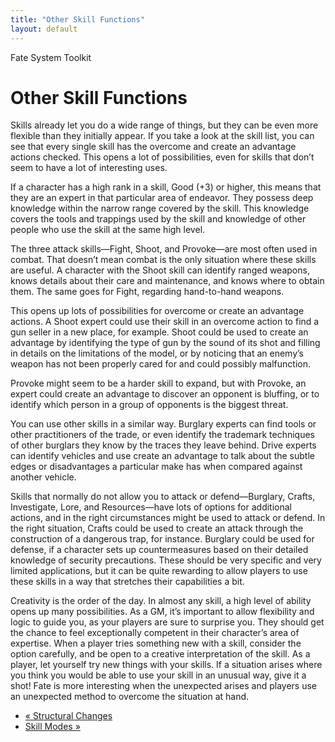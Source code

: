 ```yaml
---
title: "Other Skill Functions"
layout: default
---
```

    
Fate System Toolkit

#  Other Skill Functions

Skills already let you do a wide range of things, but they can be even more
flexible than they initially appear. If you take a look at the skill list, you
can see that every single skill has the overcome and create an advantage
actions checked. This opens a lot of possibilities, even for skills that don’t
seem to have a lot of interesting uses.

If a character has a high rank in a skill, Good (+3) or higher, this means
that they are an expert in that particular area of endeavor. They possess deep
knowledge within the narrow range covered by the skill. This knowledge covers
the tools and trappings used by the skill and knowledge of other people who
use the skill at the same high level.

The three attack skills—Fight, Shoot, and Provoke—are most often used in
combat. That doesn’t mean combat is the only situation where these skills are
useful. A character with the Shoot skill can identify ranged weapons, knows
details about their care and maintenance, and knows where to obtain them. The
same goes for Fight, regarding hand-to-hand weapons.

This opens up lots of possibilities for overcome or create an advantage
actions. A Shoot expert could use their skill in an overcome action to find a
gun seller in a new place, for example. Shoot could be used to create an
advantage by identifying the type of gun by the sound of its shot and filling
in details on the limitations of the model, or by noticing that an enemy’s
weapon has not been properly cared for and could possibly malfunction.

Provoke might seem to be a harder skill to expand, but with Provoke, an expert
could create an advantage to discover an opponent is bluffing, or to identify
which person in a group of opponents is the biggest threat.

You can use other skills in a similar way. Burglary experts can find tools or
other practitioners of the trade, or even identify the trademark techniques of
other burglars they know by the traces they leave behind. Drive experts can
identify vehicles and use create an advantage to talk about the subtle edges
or disadvantages a particular make has when compared against another vehicle.

Skills that normally do not allow you to attack or defend—Burglary, Crafts,
Investigate, Lore, and Resources—have lots of options for additional actions,
and in the right circumstances might be used to attack or defend. In the right
situation, Crafts could be used to create an attack through the construction
of a dangerous trap, for instance. Burglary could be used for defense, if a
character sets up countermeasures based on their detailed knowledge of
security precautions. These should be very specific and very limited
applications, but it can be quite rewarding to allow players to use these
skills in a way that stretches their capabilities a bit.

Creativity is the order of the day. In almost any skill, a high level of
ability opens up many possibilities. As a GM, it’s important to allow
flexibility and logic to guide you, as your players are sure to surprise you.
They should get the chance to feel exceptionally competent in their
character’s area of expertise. When a player tries something new with a skill,
consider the option carefully, and be open to a creative interpretation of the
skill. As a player, let yourself try new things with your skills. If a
situation arises where you think you would be able to use your skill in an
unusual way, give it a shot! Fate is more interesting when the unexpected
arises and players use an unexpected method to overcome the situation at hand.

  * [« Structural Changes](/fate-srd/fate-system-toolkit/structural-changes)
  * [Skill Modes »](/fate-srd/fate-system-toolkit/skill-modes)

